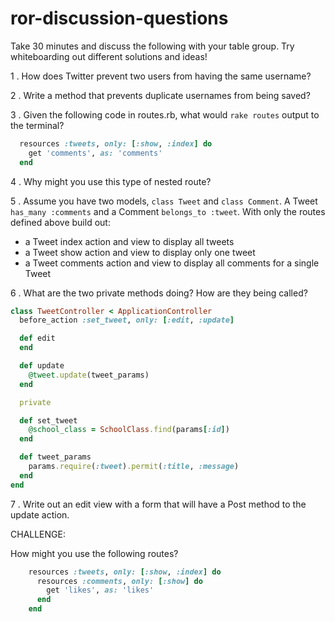 # ror-discussion-questions

Take 30 minutes and discuss the following with your table group. Try whiteboarding out different solutions and ideas!

1 . How does Twitter prevent two users from having the same username?

2 . Write a method that prevents duplicate usernames from being saved?

3 . Given the following code in routes.rb, what would `rake routes` output to the terminal?

```ruby
  resources :tweets, only: [:show, :index] do
    get 'comments', as: 'comments'
  end
```

4 . Why might you use this type of nested route?

5 . Assume you have two models, `class Tweet` and `class Comment`. A Tweet `has_many :comments` and a Comment `belongs_to :tweet`. With only the routes defined above build out:
  * a Tweet index action and view to display all tweets
  * a Tweet show action and view to display only one tweet 
  * a Tweet comments action and view to display all comments for a single Tweet

6 . What are the two private methods doing? How are they being called?

```ruby
class TweetController < ApplicationController
  before_action :set_tweet, only: [:edit, :update]

  def edit
  end

  def update
    @tweet.update(tweet_params)
  end

  private

  def set_tweet
    @school_class = SchoolClass.find(params[:id])
  end

  def tweet_params
    params.require(:tweet).permit(:title, :message)
  end
end
```

7 . Write out an edit view with a form that will have a Post method to the update action.

CHALLENGE:

How might you use the following routes?

```ruby
    resources :tweets, only: [:show, :index] do
      resources :comments, only: [:show] do
        get 'likes', as: 'likes'
      end
    end
```
